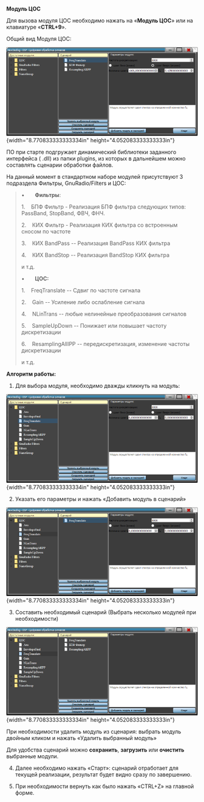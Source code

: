 **Модуль ЦОС**

Для вызова модуля ЦОС необходимо нажать на «**Модуль ЦОС**» или на
клавиатуре «**CTRL+9**».

Общий вид Модуля ЦОС:

![](media/images_modul/image1.png){width="8.770833333333334in"
height="4.052083333333333in"}

ПО при старте подгружает динамический библиотеки заданного интерфейса (
.dll) из папки plugins, из которых в дальнейшем можно составлять
сценарии обработки файлов.

На данный момент в стандартном наборе модулей присутствуют 3 подраздела
Фильтры, GnuRadio/Filters и ЦОС:

> •       **Фильтры**:
>
> 1.    БПФ Фильтр - Реализация БПФ фильтра следующих типов: PassBand,
> StopBand, ФВЧ, ФНЧ.
>
> 2.    КИХ Фильтр - Реализация КИХ фильтра со встроенным сносом по
> частоте
>
> 3.    КИХ BandPass -- Реализация BandPass КИХ фильтра
>
> 4.    КИХ BandStop -- Реализация BandStop КИХ фильтра
>
> и т.д.
>
> •       **ЦОС:**
>
> 1.    FreqTranslate -- Сдвиг по частоте сигнала
>
> 2.    Gain -- Усиление либо ослабление сигнала
>
> 4.    NLinTrans -- любые нелинейные преобразования сигналов
>
> 5.    SampleUpDown -- Понижает или повышает частоту дискретизации
>
> 6.    ResamplingAllIPP -- передискретизация, изменение частоты
> дискретизации
>
> и т.д.

**Алгоритм работы:**

1.  Для выбора модуля, необходимо дважды кликнуть на модуль:

![](media/images_modul/image2.png){width="8.770833333333334in"
height="4.052083333333333in"}

2.  Указать его параметры и нажать «Добавить модуль в сценарий»

![](media/images_modul/image3.png){width="8.770833333333334in"
height="4.052083333333333in"}

3.  Составить необходимый сценарий (Выбрать несколько модулей при
    необходимости)

![](media/images_modul/image4.png){width="8.770833333333334in"
height="4.052083333333333in"}

При необходимости удалить модуль из сценария: выбрать модуль двойным
кликом и нажать «Удалить выбранный модуль»

Для удобства сценарий можно **сохранить**, **загрузить** или
**очистить** выбранные модули.

4.  Далее необходимо нажать «Старт»: сценарий отработает для текущей
    реализации, результат будет видно сразу по завершению.

5.  При необходимости вернуть как было нажать «CTRL+Z» на главной форме.
